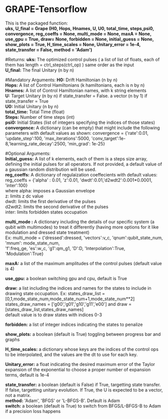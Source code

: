 # GRAPE-Tensorflow
This is the packaged function:  
**uks, U_final = Grape (H0, Hops, Hnames, U, U0, total_time, steps,psi0, convergence, reg_coeffs = None, multi_mode = None, maxA = None, use_gpu = True, draw= None, forbidden = None, initial_guess = None, show_plots = True, H_time_scales = None, Unitary_error = 1e-4, state_transfer = False, method = 'Adam')**

#Returns:
**uks:** The optimized control pulses  ( a list of list of floats, each of them has length  = ctrl_steps(ctrl_op) ) same order as the input  
**U_final:** The final Unitary (n by n)  

#Mandatory Arguments:
**H0:** Drift Hamiltonian (n by n)   
**Hops:** A list of Control Hamiltonians  (k hamiltonians, each is n by n)  
**Hnames:** A list of Control Hamiltonian names, with k string elements  
**U:** Target Unitary (n by n)  if state_transfer = False. a vector (n by 1) if state_transfer = True  
**U0:** Initial Unitary (n by n)  
**total_time:** Total Time (float)  
**Steps:** Number of time steps (int)  
**psi0:** Initial States (list of integers specifying the indices of those states)  
**convergence:** A dictionary (can be empty) that might include the following parameters with default values as shown:
               convergence = {'rate':0.01, 'update_step':100, 'max_iterations':5000,
               'conv_target':1e-8,'learning_rate_decay':2500, 'min_grad': 1e-25}   

#Optional Arguments:  
**Initial_guess:** A list of k elements, each of them is a steps size array, defining the initial pulses for all operators. If not provided, a default value of a gaussian random distribution will be used.  
**reg_coeffs:** A dictionary of regulaization coeffecients with default values: reg_coeffs = {'alpha' : 0.01, 'z':0.01, 'dwdt':0.01,'d2wdt2':0.001*0.0001, 'inter':100}   
where alpha: imposes a Gaussian envelope    
z: limits z dc value  
dwdt: limits the first derivative of the pulses  
d2wdt2: limits the second derivative of the pulses  
inter: limits forbidden states occupation  
  
**multi_mode  :** A dictionary including the details of our specific system (a qubit with multimodes) to treat it differently (having more options for it like modulation and dressed state treatment)  
Ex: multi_mode = {'dressed':dressed, 'vectors':v_c, 'qnum':qubit_state_num, 'mnum': mode_state_num,\
              'f':freq_ge, 'es':w_c, 'g1':qm_g1, 'D':D, 'Interpolation':True, 'Modulation':True}  
  

**maxA:** a list of the maximum amplitudes of the control pulses (default value is 4)  
  
**use_gpu:** a boolean switching gpu and cpu, default is True  
  
**draw:** a list including the indices and names for the states to include in drawing state occupation. Ex: states_draw_list = [0,1,mode_state_num,mode_state_num+1,mode_state_num**2]
states_draw_names = ['g00','g01','g10','g11','e00'] and  draw = [states_draw_list,states_draw_names]  
default value is to draw states with indices 0-3  

**forbidden:** a list of integer indices indicating the states to penalize  

**show_plots:** a boolean (default is True) toggling between progress bar and graphs  

**H_time_scales:** a dictionary whose keys are the indices of the control ops to be interpolated, and the values are the dt to use for each key.    

**Unitary_error:** a float indicating the desired maximum error of the Taylor expansion of the exponential to choose a proper number of expansion terms, default is 1e-4  

**state_transfer:** a boolean (default is False) if True, targetting state transfer. If false, targetting unitary evolution. If True, the U is expected to be a vector, not a matrix.    
**method:** 'Adam', 'BFGS'   or 'L-BFGS-B'. Default is Adam  
**switch:** a boolean (default is True) to switch from BFGS/L-BFGS-B to Adam if a precision loss happens  



